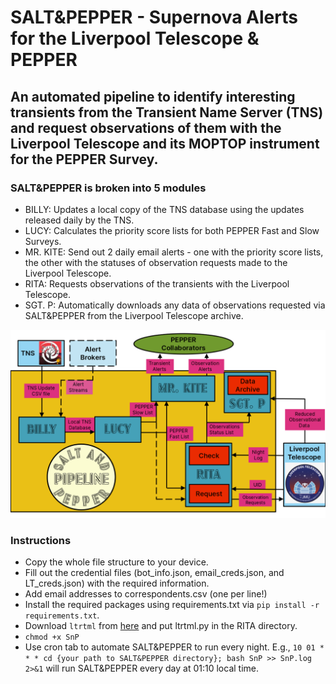 # SALT&PEPPER - Supernova Alerts for the Liverpool Telescope & PEPPER

## An automated pipeline to identify interesting transients from the Transient Name Server (TNS) and request observations of them with the Liverpool Telescope and its MOPTOP instrument for the PEPPER Survey.

### SALT&PEPPER is broken into 5 modules
- BILLY: Updates a local copy of the TNS database using the updates released daily by the TNS.
- LUCY: Calculates the priority score lists for both PEPPER Fast and Slow Surveys.
- MR. KITE: Send out 2 daily email alerts - one with the priority score lists, the other with the statuses of observation requests made to the Liverpool Telescope.
- RITA: Requests observations of the transients with the Liverpool Telescope.
- SGT. P: Automatically downloads any data of observations requested via SALT&PEPPER from the Liverpool Telescope archive.

![Flow chart of the structure of SALT&PEPPER](SnP-structure.png)

### Instructions
- Copy the whole file structure to your device.
- Fill out the credential files (bot_info.json, email_creds.json, and LT_creds.json) with the required information.
- Add email addresses to correspondents.csv (one per line!)
- Install the required packages using requirements.txt via `pip install -r requirements.txt`.
- Download `ltrtml` from [here](https://github.com/LivTel/ltpy) and put ltrtml.py in the RITA directory.
- `chmod +x SnP`
- Use cron tab to automate SALT&PEPPER to run every night. E.g., `10 01 * * * cd {your path to SALT&PEPPER directory}; bash SnP >> SnP.log 2>&1` will run SALT&PEPPER every day at 01:10 local time.
